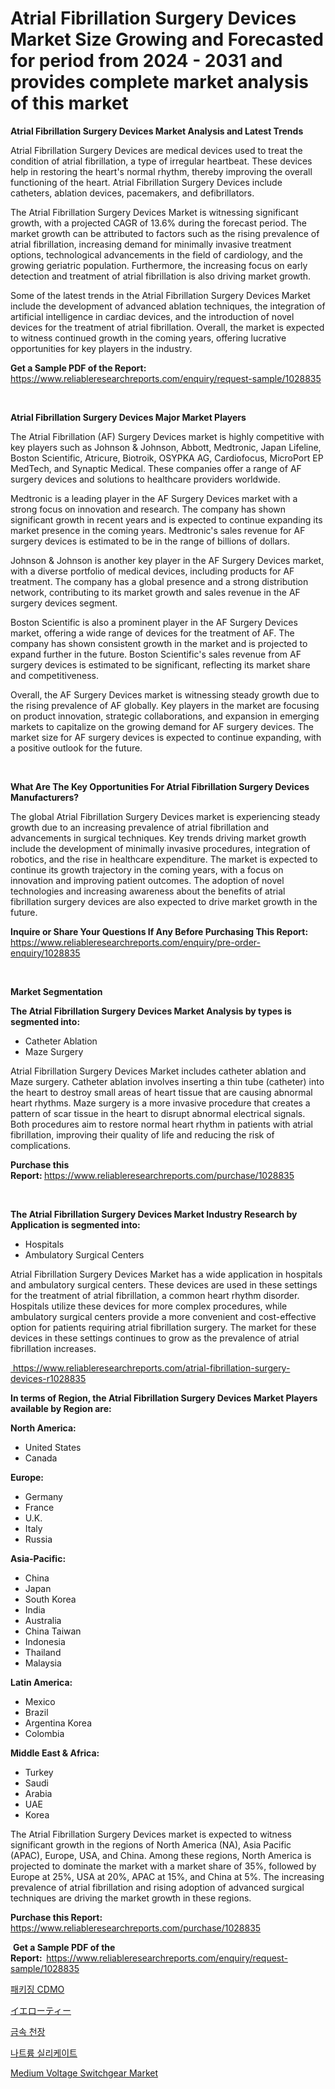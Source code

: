 <p><h1>Atrial Fibrillation Surgery Devices Market Size Growing and Forecasted for period from 2024 - 2031 and provides complete market analysis of this market</h1></p><p><strong>Atrial Fibrillation Surgery Devices Market Analysis and Latest Trends</strong></p>
<p><p>Atrial Fibrillation Surgery Devices are medical devices used to treat the condition of atrial fibrillation, a type of irregular heartbeat. These devices help in restoring the heart's normal rhythm, thereby improving the overall functioning of the heart. Atrial Fibrillation Surgery Devices include catheters, ablation devices, pacemakers, and defibrillators.</p><p>The Atrial Fibrillation Surgery Devices Market is witnessing significant growth, with a projected CAGR of 13.6% during the forecast period. The market growth can be attributed to factors such as the rising prevalence of atrial fibrillation, increasing demand for minimally invasive treatment options, technological advancements in the field of cardiology, and the growing geriatric population. Furthermore, the increasing focus on early detection and treatment of atrial fibrillation is also driving market growth.</p><p>Some of the latest trends in the Atrial Fibrillation Surgery Devices Market include the development of advanced ablation techniques, the integration of artificial intelligence in cardiac devices, and the introduction of novel devices for the treatment of atrial fibrillation. Overall, the market is expected to witness continued growth in the coming years, offering lucrative opportunities for key players in the industry.</p></p>
<p><strong>Get a Sample PDF of the Report:&nbsp;</strong> <a href="https://www.reliableresearchreports.com/enquiry/request-sample/1028835">https://www.reliableresearchreports.com/enquiry/request-sample/1028835</a></p>
<p>&nbsp;</p>
<p><strong>Atrial Fibrillation Surgery Devices Major Market Players</strong></p>
<p><p>The Atrial Fibrillation (AF) Surgery Devices market is highly competitive with key players such as Johnson & Johnson, Abbott, Medtronic, Japan Lifeline, Boston Scientific, Atricure, Biotroik, OSYPKA AG, Cardiofocus, MicroPort EP MedTech, and Synaptic Medical. These companies offer a range of AF surgery devices and solutions to healthcare providers worldwide.</p><p>Medtronic is a leading player in the AF Surgery Devices market with a strong focus on innovation and research. The company has shown significant growth in recent years and is expected to continue expanding its market presence in the coming years. Medtronic's sales revenue for AF surgery devices is estimated to be in the range of billions of dollars.</p><p>Johnson & Johnson is another key player in the AF Surgery Devices market, with a diverse portfolio of medical devices, including products for AF treatment. The company has a global presence and a strong distribution network, contributing to its market growth and sales revenue in the AF surgery devices segment.</p><p>Boston Scientific is also a prominent player in the AF Surgery Devices market, offering a wide range of devices for the treatment of AF. The company has shown consistent growth in the market and is projected to expand further in the future. Boston Scientific's sales revenue from AF surgery devices is estimated to be significant, reflecting its market share and competitiveness.</p><p>Overall, the AF Surgery Devices market is witnessing steady growth due to the rising prevalence of AF globally. Key players in the market are focusing on product innovation, strategic collaborations, and expansion in emerging markets to capitalize on the growing demand for AF surgery devices. The market size for AF surgery devices is expected to continue expanding, with a positive outlook for the future.</p></p>
<p>&nbsp;</p>
<p><strong>What Are The Key Opportunities For Atrial Fibrillation Surgery Devices Manufacturers?</strong></p>
<p><p>The global Atrial Fibrillation Surgery Devices market is experiencing steady growth due to an increasing prevalence of atrial fibrillation and advancements in surgical techniques. Key trends driving market growth include the development of minimally invasive procedures, integration of robotics, and the rise in healthcare expenditure. The market is expected to continue its growth trajectory in the coming years, with a focus on innovation and improving patient outcomes. The adoption of novel technologies and increasing awareness about the benefits of atrial fibrillation surgery devices are also expected to drive market growth in the future.</p></p>
<p><strong>Inquire or Share Your Questions If Any Before Purchasing This Report:</strong> <a href="https://www.reliableresearchreports.com/enquiry/pre-order-enquiry/1028835">https://www.reliableresearchreports.com/enquiry/pre-order-enquiry/1028835</a></p>
<p>&nbsp;</p>
<p><strong>Market Segmentation</strong></p>
<p><strong>The Atrial Fibrillation Surgery Devices Market Analysis by types is segmented into:</strong></p>
<p><ul><li>Catheter Ablation</li><li>Maze Surgery</li></ul></p>
<p><p>Atrial Fibrillation Surgery Devices Market includes catheter ablation and Maze surgery. Catheter ablation involves inserting a thin tube (catheter) into the heart to destroy small areas of heart tissue that are causing abnormal heart rhythms. Maze surgery is a more invasive procedure that creates a pattern of scar tissue in the heart to disrupt abnormal electrical signals. Both procedures aim to restore normal heart rhythm in patients with atrial fibrillation, improving their quality of life and reducing the risk of complications.</p></p>
<p><strong>Purchase this Report:&nbsp;</strong><a href="https://www.reliableresearchreports.com/purchase/1028835">https://www.reliableresearchreports.com/purchase/1028835</a></p>
<p>&nbsp;</p>
<p><strong>The Atrial Fibrillation Surgery Devices Market Industry Research by Application is segmented into:</strong></p>
<p><ul><li>Hospitals</li><li>Ambulatory Surgical Centers</li></ul></p>
<p><p>Atrial Fibrillation Surgery Devices Market has a wide application in hospitals and ambulatory surgical centers. These devices are used in these settings for the treatment of atrial fibrillation, a common heart rhythm disorder. Hospitals utilize these devices for more complex procedures, while ambulatory surgical centers provide a more convenient and cost-effective option for patients requiring atrial fibrillation surgery. The market for these devices in these settings continues to grow as the prevalence of atrial fibrillation increases.</p></p>
<p><a href="https://www.reliableresearchreports.com/atrial-fibrillation-surgery-devices-r1028835">&nbsp;https://www.reliableresearchreports.com/atrial-fibrillation-surgery-devices-r1028835</a></p>
<p><strong>In terms of Region, the Atrial Fibrillation Surgery Devices Market Players available by Region are:</strong></p>
<p>
    <p> <strong> North America: </strong>
        <ul>
            <li>United States</li>
            <li>Canada</li>
        </ul>
        </p> 
    <p> <strong> Europe: </strong>
        <ul>
            <li>Germany</li>
            <li>France</li>
            <li>U.K.</li>
            <li>Italy</li>
            <li>Russia</li>
        </ul>
        </p> 
    <p> <strong> Asia-Pacific: </strong>
        <ul>
            <li>China</li>
            <li>Japan</li>
            <li>South Korea</li>
            <li>India</li>
            <li>Australia</li>
            <li>China Taiwan</li>
            <li>Indonesia</li>
            <li>Thailand</li>
            <li>Malaysia</li>
        </ul>
        </p> 
    <p> <strong> Latin America: </strong>
        <ul>
            <li>Mexico</li>
            <li>Brazil</li>
            <li>Argentina Korea</li>
            <li>Colombia</li>
        </ul>
        </p> 
    <p> <strong> Middle East & Africa: </strong>
        <ul>
            <li>Turkey</li>
            <li>Saudi</li>
            <li>Arabia</li>
            <li>UAE</li>
            <li>Korea</li>
        </ul>
    </p>
    </p>
<p><p>The Atrial Fibrillation Surgery Devices market is expected to witness significant growth in the regions of North America (NA), Asia Pacific (APAC), Europe, USA, and China. Among these regions, North America is projected to dominate the market with a market share of 35%, followed by Europe at 25%, USA at 20%, APAC at 15%, and China at 5%. The increasing prevalence of atrial fibrillation and rising adoption of advanced surgical techniques are driving the market growth in these regions.</p></p>
<p><strong>Purchase this Report: </strong><a href="https://www.reliableresearchreports.com/purchase/1028835">https://www.reliableresearchreports.com/purchase/1028835</a></p>
<p>&nbsp;<strong>Get a Sample PDF of the Report:&nbsp;&nbsp;</strong><a href="https://www.reliableresearchreports.com/enquiry/request-sample/1028835">https://www.reliableresearchreports.com/enquiry/request-sample/1028835</a></p>
<p><strong></strong></p>
<p><p><a href="https://medium.com/@kellylyncyh543964/%ED%8F%AC%EC%9E%A5-cdmo-%EC%8B%9C%EC%9E%A5-%EC%9C%A0%ED%98%95-%EC%9D%91%EC%9A%A9-%EB%B0%8F-%EC%A7%80%EB%A6%AC%EB%B3%84-%EC%A2%85%ED%95%A9-%ED%8F%89%EA%B0%80-4fe553e26459">패키징 CDMO</a></p><p><a href="https://medium.com/@kelsitorphy644/%E3%82%A4%E3%82%A8%E3%83%AD%E3%83%BC%E3%83%86%E3%82%A3%E3%83%BC%E5%B8%82%E5%A0%B4%E3%81%AE%E3%83%88%E3%83%AC%E3%83%B3%E3%83%89%E3%81%A8%E5%B8%82%E5%A0%B4%E5%88%86%E6%9E%90%E3%81%AF-2024%E5%B9%B4%E3%81%8B%E3%82%892031%E5%B9%B4%E3%81%BE%E3%81%A7%E3%81%AE%E4%BA%88%E6%B8%AC%E3%81%95%E3%82%8C%E3%81%A6%E3%81%84%E3%81%BE%E3%81%99-274d7cc9f473">イエローティー</a></p><p><a href="https://github.com/RonSpencer61/Market-Research-Report-List-1/blob/main/859833678521.md">금속 천장</a></p><p><a href="https://github.com/valroy852/Market-Research-Report-List-1/blob/main/511092478520.md">나트륨 실리케이트</a></p><p><a href="https://github.com/kathiaseamanalvaradovlprc2h/Market-Research-Report-List-2/blob/main/medium-voltage-switchgear-market.md">Medium Voltage Switchgear Market</a></p></p>